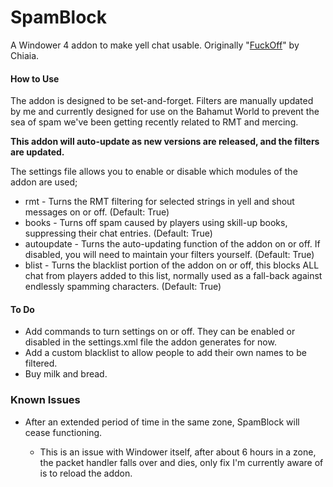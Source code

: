 # SpamBlock



A Windower 4 addon to make yell chat usable. Originally "[FuckOff](https://github.com/Chiaia/Windower-4-Addons/blob/main/fuckoff/fuckoff.lua)" by Chiaia.



#### How to Use

The addon is designed to be set-and-forget. Filters are manually updated by me and currently designed for use on the Bahamut World to prevent the sea of spam we've been getting recently related to RMT and mercing.


**This addon will auto-update as new versions are released, and the filters are updated.**

The settings file allows you to enable or disable which modules of the addon are used;

* rmt - Turns the RMT filtering for selected strings in yell and shout messages on or off. (Default: True)
* books - Turns off spam caused by players using skill-up books, suppressing their chat entries. (Default: True)
* autoupdate - Turns the auto-updating function of the addon on or off. If disabled, you will need to maintain your filters yourself. (Default: True)
* blist - Turns the blacklist portion of the addon on or off, this blocks ALL chat from players added to this list, normally used as a fall-back against endlessly spamming characters. (Default: True)



#### To Do

* Add commands to turn settings on or off. They can be enabled or disabled in the settings.xml file the addon generates for now.
* Add a custom blacklist to allow people to add their own names to be filtered.
* Buy milk and bread.



### Known Issues



* After an extended period of time in the same zone, SpamBlock will cease functioning.

  * This is an issue with Windower itself, after about 6 hours in a zone, the packet handler falls over and dies, only fix I'm currently aware of is to reload the addon.
